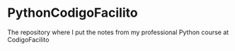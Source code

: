 # PythonCodigoFacilito
The repository where I put the notes from my professional Python course at CodigoFacilito
